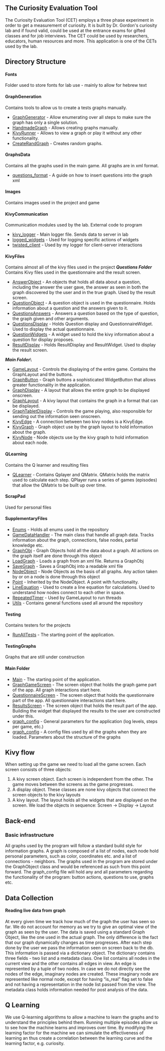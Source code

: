 ## The Curiosity Evaluation Tool
The Curiosity Evaluation Tool (CET) employs a three phase experiment in order to get a measurement of curiosity.
It is built by Dr. Gordon's curiosity lab and if found valid, could be used at the entrance exams for gifted classes and for job interviews.
The CET could be used by researchers, educators, human resources and more.
This application is one of the CETs used by the lab.

## Directory Structure

#### Fonts
Folder used to store fonts for lab use - mainly to allow for hebrew text

#### GraphGeneration
Contains tools to allow us to create a tests graphs manually.
* [GraphGenerator](GraphGeneration/GraphGenerator.py) - Allow enumerating over all steps to make sure the graph has only a single solution.
* [HandmadeGraph](GraphGeneration/HandmadeGraph.py) - Allows creating graphs manually.
* [KivyRunner](GraphGeneration/KivyRunner.py) - Allows to view a graph or play it without any other functionality.
* [CreateRandGraph](GraphGeneration/CreateRandGraph.py) - Creates random graphs.

#### GraphsData
Contains all the graphs used in the main game. All graphs are in xml format.
* [questions_format](GraphsData/questions_format.txt) - A guide on how to insert questions into the graph xml

#### Images
Contains images used in the project and game

#### KivyCommunication
Communication modules used by the lab. External code to program
* [kivy_logger](KivyCommunication/kivy_logger.py) - Main logger file. Sends data to server in lab
* [logged_widgets](KivyCommunication/logged_widgets.py) - Used for logging specific actions of widgets
* [twisted_client](KivyCommunication/twisted_client.py)  - Used by my logger for client-server interactions

#### KivyFiles
Contains almost all of the kivy files used in the project
***Questions Folder***\
Contains Kivy files used in the questionnaire and the result screen.
* [AnswerObject](KivyFiles/Questions/AnswerObject.py) - An objects that holds all data about a question, including the answer the user gave, the answer
as seen in both the graph discovered by the user and in the true graph. Used by the result screen.
* [QuestionObject](KivyFiles/Questions/QuestionObject.py) - A question object is used in the questionnaire. Holds information
about a question and the answers given to it.
* [QuestionsAnswers](KivyFiles/Questions/QuestionsAnswers.py) - Answers a question based on the type of question, the graph given and other arguments.
* [QuestionsDisplay](KivyFiles/Questions/QuestionsDisplay.py) - Holds Question display and QuestionnaireWidget. Used to display the actual questionnaire.
* [QuestionWidgets](KivyFiles/Questions/QuestionWidgets.py) - A widget used to hold the kivy information about a question for display proposes.
* [ResultDisplay](KivyFiles/Questions/ResultDisplay.py) - Holds ResultDisplay and ResultWidget. Used to display the result screen.

***Main Folder***\
* [GameLayout](KivyFiles/GameLayout.py) - Controls the displaying of the entire game. Contains the GraphLayout and the buttons.
* [GraphButton](KivyFiles/GraphButton.py) - Graph buttons a sophisticated WidgetButton that allows greater functionality in the application.
* [GraphDisplay](KivyFiles/GraphDisplay.py) - A layout that allows the entire graph to be displayed onscreen.
* [GraphLayout](KivyFiles/GraphLayout.py) - A kivy layout that contains the graph in a format that can be displayed.
* [GraphTabletDisplay](KivyFiles/GraphTabletDisplay.py) - Controls the game playing, also responsible for sending out the information seen onscreen.
* [KivyEdge](KivyFiles/KivyEdge.py) - A connection between two kivy nodes is a KivyEdge.
* [KivyGraph](KivyFiles/KivyGraph.py) - Graph object use by the graph layout to hold information about the graph.
* [KivyNode](KivyFiles/KivyNode.py) - Node objects use by the kivy graph to hold information about each node.

#### QLearning
Contains the Q learner and resulting files
* [QLearner](QLearning/QLearner.py) - Contains Qplayer and QMatrix.
QMatrix holds the matrix used to calculate each step.
QPlayer runs a series of games (episodes) that allow the QMatrix to be built up over time.

#### ScrapPad
Used for personal files

#### SupplementaryFiles
* [Enums](SupplementaryFiles/Enums.py) - Holds all enums used in the repository
* [GameDataHandler](SupplementaryFiles/GameDataHandler.py) - The main class that handle all graph data. Tracks information about the graph,
connections, false nodes, partial knowledge etc.
* [GraphObj](SupplementaryFiles/GraphObj.py) - Graph Objects hold all the data about a graph.
 All actions on the graph itself are done through this object
* [LoadGraph](SupplementaryFiles/LoadGraph.py) - Loads a graph from an xml file. Returns a GraphObj
* [SaveGraph](SupplementaryFiles/SaveGraph.py) - Saves a GraphObj into a readable xml file
* [NodeObject](SupplementaryFiles/NodeObject.py) - Node Objects as the basis of all graphs.
 Any action taken by or on a node is done through this object
* [Point](SupplementaryFiles/Point.py) - Inherited by the NodeObject. A point with functionality.
* [LineEquation](SupplementaryFiles/LineEquation.py) - Used to create a line equation for calculations.
Used to understand how nodes connect to each other in space.
* [RepeatedTimer](SupplementaryFiles/RepeatedTimer.py) - Used by GameLayout to run threads
* [Utils](SupplementaryFiles/Utils.py) - Contains general functions used all around the repository

#### Testing
Contains testers for the projects
* [RunAllTests](Testing/RunAllTests.py) - The starting point of the application.

#### TestingGraphs
Graphs that are still under construction

#### Main Folder
* [Main](Main.py) - The starting point of the application.
* [GraphGameScreen](GraphGameScreen.py) - The screen object that holds the graph game part of the app. All graph interactions start here.
* [QuestionnaireScreen](QuestionnaireScreen.py) - The screen object that holds the questionnaire part of the app. All questionnaire interactions start here.
* [ResultsScreen](ResultsScreen.py) - The screen object that holds the result part of the app.
Building the widget that displayed the results to the user are constructed under this.
* [graph_config](game_config.txt) - General parameters for the application (log levels, steps per game, etc.)
* [graph_config](graph_config.txt) -
 A config files used by all the graphs when they are loaded.
 Parameters about the structure of the graphs

## Kivy flow
When setting up the game we need to load all the game screen. Each screen consists of three objects:
1) A kivy screen object. Each screen is independent from the other. The game moves between the screens as the game progresses.
2) A display object. These classes are none kivy objects that connect the screen objects to the kivy layouts
3) A kivy layout. The layout holds all the widgets that are displayed on the screen.
We load the objects in sequence: Screen -> Display -> Layout


## Back-end
### Basic infrastructure
All graphs used by the program will follow a standard build style for information graphs.
A graph is composed of a list of nodes, each node hold personal parameters, such as color, coordinates etc. and a list of connections - neighbors.
The graphs used in the program are stored under the GraphObject class and would be referenced as such from this point forward.
The graph_config file will hold any and all parameters regarding the functionality of the program: button actions, questions to use, graphs etc.

## Data Collection
#### Reading live data from graph
At every given time we track how much of the graph the user has seen so far. We do not account for memory as we try to give an optimal view of the graph
as seen by the user. The data is saved using a standard Graph Object, like the one used in the actual graph.
The only difference is the fact that our graph dynamically changes as time progresses.
After each step done by the user we pass the information seen on screen back to the db. This information is passed via a dictionary object.
The dictionary contains three fields - two list and a metadata class. One list contains all nodes in the current view and the other contains all edges
in view. An edge is represented by a tuple of two nodes. In case we do not directly see the nodes of the edge, imaginary nodes are created.
These imaginary node are represented like normal node, except for having “is_real” flag set to false and not having a representation in the node
list passed from the view. The metadata class holds information needed for post analysis of the data.

## Q Learning
We use Q-learning algorithms to allow a machine to learn the graphs and to understand the principles behind them. Running multiple episodes allow us
to see how the machine learns and improves over time. By modifying the learning factor for the machine we can simulate the effectiveness
of learning an thus create a correlation between the learning curve and the learning factor, e.g. curiosity.

